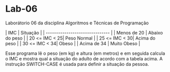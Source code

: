 # Lab-06
Laborátorio 06 da disciplina Algoritmos e Técnicas de Programação

 | IMC           | Situação        |
 | ------------------------------- |
 | Menos de 20   | Abaixo do peso  |
 | 20 <= IMC < 25| Peso Normal     |
 | 25 <= IMC < 30| Acima do peso   |
 | 30 <= IMC < 34| Obeso           |
 | Acima de 34   | Muito Obeso     |

Esse programa lê o peso (em kg) e altura (em metros) e em seguida calcula o IMC e mostra qual a situação do adulto de acordo com a tabela acima. A instrução SWITCH-CASE é usada para definir a situação da pessoa.
